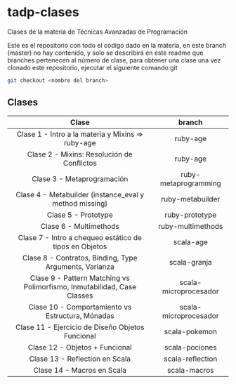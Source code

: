 # tadp-clases

Clases de la materia de Técnicas Avanzadas de Programación


Este es el repositorio con todo el código dado en la materia, en este branch (master) no hay contenido, y solo se describirá en este readme que branches pertenecen al número de clase, para obtener una clase una vez clonado este repositorio, ejecutar el siguiente comando git

~~~bash
git checkout <nombre del branch>
~~~

## Clases

| Clase                                                                   |   branch                 |
|:-----------------------------------------------------------------------:|:------------------------:|
| Clase 1 - Intro a la materia y Mixins => ruby-age                       |   ruby-age               |
| Clase 2 - Mixins: Resolución de Conflictos                              |   ruby-age               |
| Clase 3 - Metaprogramación                                              |   ruby-metaprogramming   |
| Clase 4 - Metabuilder (instance_eval y method missing)                  |   ruby-metabuilder       |
| Clase 5 - Prototype                                                     |   ruby-prototype         | 
| Clase 6 - Multimethods                                                  |   ruby-multimethods      |
| Clase 7 - Intro a chequeo estático de tipos en Objetos                  |   scala-age              |
| Clase 8 - Contratos, Binding, Type Arguments, Varianza                  |   scala-granja           |
| Clase 9 - Pattern Matching vs Polimorfismo, Inmutabilidad, Case Classes |   scala-microprocesador  |
| Clase 10 - Comportamiento vs Estructura, Mónadas                        |   scala-microprocesador  |
| Clase 11 - Ejercicio de Diseño Objetos Funcional                        |   scala-pokemon          |
| Clase 12 - Objetos + Funcional                                          |   scala-pociones         |
| Clase 13 - Reflection en Scala                                          |   scala-reflection       |
| Clase 14 - Macros en Scala                                              |   scala-macros           |
